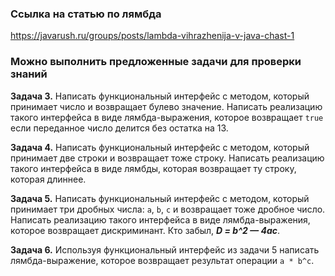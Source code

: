 ### Ссылка на статью по лямбда

https://javarush.ru/groups/posts/lambda-vihrazhenija-v-java-chast-1

### Можно выполнить предложенные задачи для проверки знаний

**Задача 3.** Написать функциональный интерфейс с методом, который принимает число и возвращает булево значение. Написать реализацию такого интерфейса в виде лямбда-выражения, которое возвращает `true` если переданное число делится без остатка на 13.

**Задача 4.** Написать функциональный интерфейс с методом, который принимает две строки и возвращает тоже строку. Написать реализацию такого интерфейса в виде лямбды, которая возвращает ту строку, которая длиннее.

**Задача 5.** Написать функциональный интерфейс с методом, который принимает три дробных числа: `a`, `b`, `c` и возвращает тоже дробное число. Написать реализацию такого интерфейса в виде лямбда-выражения, которое возвращает дискриминант. Кто забыл, ***D = b^2 — 4ac***.

**Задача 6.** Используя функциональный интерфейс из задачи 5 написать лямбда-выражение, которое возвращает результат операции `a * b^c`.
